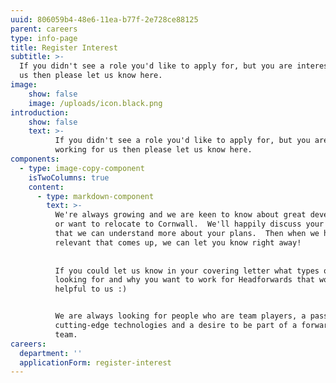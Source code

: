 ```yaml
---
uuid: 806059b4-48e6-11ea-b77f-2e728ce88125
parent: careers
type: info-page
title: Register Interest
subtitle: >-
  If you didn't see a role you'd like to apply for, but you are interested in working for
  us then please let us know here.
image:
    show: false
    image: /uploads/icon.black.png
introduction:
    show: false
    text: >-
          If you didn't see a role you'd like to apply for, but you are interested in
          working for us then please let us know here.
components:
  - type: image-copy-component
    isTwoColumns: true
    content:
      - type: markdown-component
        text: >-
          We're always growing and we are keen to know about great developers who live in
          or want to relocate to Cornwall.  We'll happily discuss your career with you so
          that we can understand more about your plans.  Then when we have something
          relevant that comes up, we can let you know right away!
          
          
          If you could let us know in your covering letter what types of roles you are
          looking for and why you want to work for Headforwards that would be really
          helpful to us :)


          We are always looking for people who are team players, a passion for
          cutting-edge technologies and a desire to be part of a forward-thinking Agile
          team.
careers:
  department: ''
  applicationForm: register-interest
---
```


